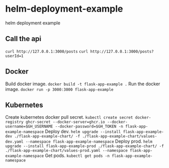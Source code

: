 # helm-deployment-example
helm deployment example

## Call the api
`curl http://127.0.0.1:3000/posts`
`curl http://127.0.0.1:3000/posts?userId=1`
## Docker
Build docker image.
`docker build -t flask-app-example .`
Run the docker image.
`docker run -p 3000:3000 flask-app-example`
## Kubernetes
Create kubernetes docker pull secret.
`kubectl create secret docker-registry ghcr-secret --docker-server=ghcr.io --docker-username=$GH_USERNAME --docker-password=$GH_TOKEN -n flask-app-example-namespace`
Deploy dev.
`helm upgrade --install flask-app-example-dev ./flask-app-example-chart/ -f ./flask-app-example-chart/values-dev.yaml --namespace flask-app-example-namespace`
Deploy prod.
`helm upgrade --install flask-app-example-prod ./flask-app-example-chart/ -f ./flask-app-example-chart/values-prod.yaml --namespace flask-app-example-namespace`
Get pods.
`kubectl get pods -n flask-app-example-namespace`
